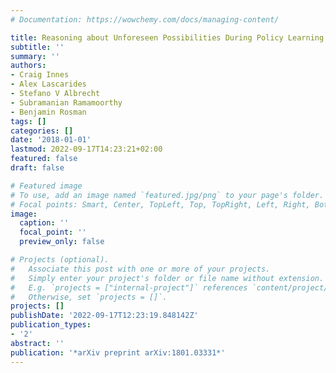 ```yaml
---
# Documentation: https://wowchemy.com/docs/managing-content/

title: Reasoning about Unforeseen Possibilities During Policy Learning
subtitle: ''
summary: ''
authors:
- Craig Innes
- Alex Lascarides
- Stefano V Albrecht
- Subramanian Ramamoorthy
- Benjamin Rosman
tags: []
categories: []
date: '2018-01-01'
lastmod: 2022-09-17T14:23:21+02:00
featured: false
draft: false

# Featured image
# To use, add an image named `featured.jpg/png` to your page's folder.
# Focal points: Smart, Center, TopLeft, Top, TopRight, Left, Right, BottomLeft, Bottom, BottomRight.
image:
  caption: ''
  focal_point: ''
  preview_only: false

# Projects (optional).
#   Associate this post with one or more of your projects.
#   Simply enter your project's folder or file name without extension.
#   E.g. `projects = ["internal-project"]` references `content/project/deep-learning/index.md`.
#   Otherwise, set `projects = []`.
projects: []
publishDate: '2022-09-17T12:23:19.848142Z'
publication_types:
- '2'
abstract: ''
publication: '*arXiv preprint arXiv:1801.03331*'
---
```

